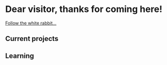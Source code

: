# Dear visitor, thanks for coming here!

[Follow the white rabbit...](https://dr4gon.io/)



## Current projects



## Learning

